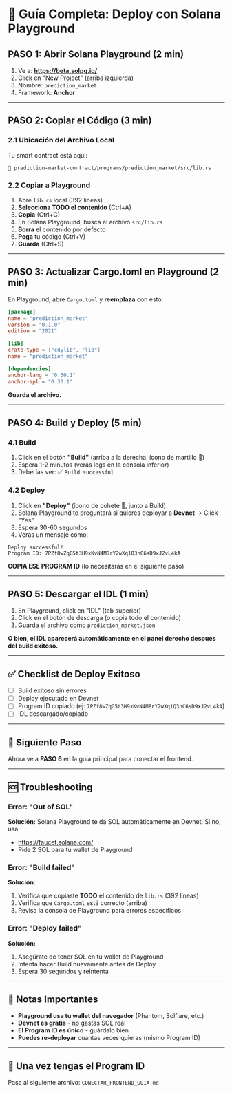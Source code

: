 # 🎯 Guía Completa: Deploy con Solana Playground

## PASO 1: Abrir Solana Playground (2 min)

1. Ve a: **https://beta.solpg.io/**
2. Click en "New Project" (arriba izquierda)
3. Nombre: `prediction_market`
4. Framework: **Anchor**

---

## PASO 2: Copiar el Código (3 min)

### 2.1 Ubicación del Archivo Local

Tu smart contract está aquí:

```
📁 prediction-market-contract/programs/prediction_market/src/lib.rs
```

### 2.2 Copiar a Playground

1. Abre `lib.rs` local (392 líneas)
2. **Selecciona TODO el contenido** (Ctrl+A)
3. **Copia** (Ctrl+C)
4. En Solana Playground, busca el archivo `src/lib.rs`
5. **Borra** el contenido por defecto
6. **Pega** tu código (Ctrl+V)
7. **Guarda** (Ctrl+S)

---

## PASO 3: Actualizar Cargo.toml en Playground (2 min)

En Playground, abre `Cargo.toml` y **reemplaza** con esto:

```toml
[package]
name = "prediction_market"
version = "0.1.0"
edition = "2021"

[lib]
crate-type = ["cdylib", "lib"]
name = "prediction_market"

[dependencies]
anchor-lang = "0.30.1"
anchor-spl = "0.30.1"
```

**Guarda el archivo.**

---

## PASO 4: Build y Deploy (5 min)

### 4.1 Build

1. Click en el botón **"Build"** (arriba a la derecha, ícono de martillo 🔨)
2. Espera 1-2 minutos (verás logs en la consola inferior)
3. Deberías ver: ✅ `Build successful`

### 4.2 Deploy

1. Click en **"Deploy"** (ícono de cohete 🚀, junto a Build)
2. Solana Playground te preguntará si quieres deployar a **Devnet** → Click "Yes"
3. Espera 30-60 segundos
4. Verás un mensaje como:

```
Deploy successful!
Program ID: 7PZf8wZqG5t3H9xKvN4M8rY2wXq1Q3nC6sD9xJ2vL4kA
```

**COPIA ESE PROGRAM ID** (lo necesitarás en el siguiente paso)

---

## PASO 5: Descargar el IDL (1 min)

1. En Playground, click en "IDL" (tab superior)
2. Click en el botón de descarga (o copia todo el contenido)
3. Guarda el archivo como `prediction_market.json`

**O bien, el IDL aparecerá automáticamente en el panel derecho después del build exitoso.**

---

## ✅ Checklist de Deploy Exitoso

- [ ] Build exitoso sin errores
- [ ] Deploy ejecutado en Devnet
- [ ] Program ID copiado (ej: `7PZf8wZqG5t3H9xKvN4M8rY2wXq1Q3nC6sD9xJ2vL4kA`)
- [ ] IDL descargado/copiado

---

## 🔗 Siguiente Paso

Ahora ve a **PASO 6** en la guía principal para conectar el frontend.

---

## 🆘 Troubleshooting

### Error: "Out of SOL"

**Solución:** Solana Playground te da SOL automáticamente en Devnet. Si no, usa:

- https://faucet.solana.com/
- Pide 2 SOL para tu wallet de Playground

### Error: "Build failed"

**Solución:**

1. Verifica que copiaste **TODO** el contenido de `lib.rs` (392 líneas)
2. Verifica que `Cargo.toml` está correcto (arriba)
3. Revisa la consola de Playground para errores específicos

### Error: "Deploy failed"

**Solución:**

1. Asegúrate de tener SOL en tu wallet de Playground
2. Intenta hacer Build nuevamente antes de Deploy
3. Espera 30 segundos y reintenta

---

## 📝 Notas Importantes

- **Playground usa tu wallet del navegador** (Phantom, Solflare, etc.)
- **Devnet es gratis** - no gastas SOL real
- **El Program ID es único** - guárdalo bien
- **Puedes re-deployar** cuantas veces quieras (mismo Program ID)

---

## 🎯 Una vez tengas el Program ID

Pasa al siguiente archivo: `CONECTAR_FRONTEND_GUIA.md`















